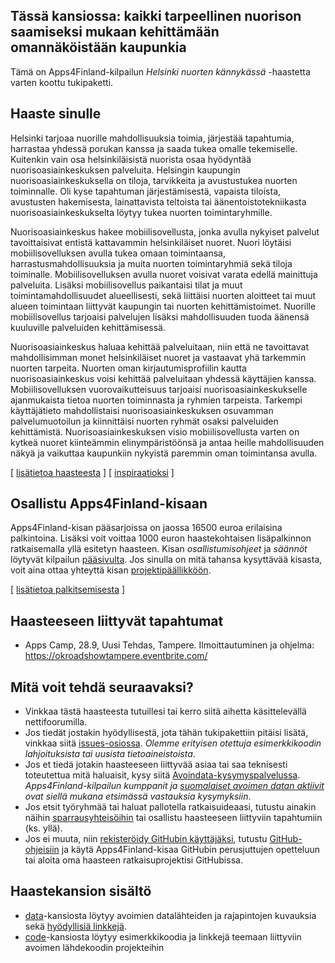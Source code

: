 ## Tässä kansiossa: kaikki tarpeellinen nuorison saamiseksi mukaan kehittämään omannäköistään kaupunkia

Tämä on Apps4Finland-kilpailun _Helsinki nuorten kännykässä_ -haastetta varten koottu tukipaketti. 

## Haaste sinulle

Helsinki tarjoaa nuorille mahdollisuuksia toimia, järjestää
tapahtumia, harrastaa yhdessä porukan kanssa ja saada tukea omalle
tekemiselle. Kuitenkin vain osa helsinkiläisistä nuorista osaa
hyödyntää nuorisoasiainkeskuksen palveluita. Helsingin kaupungin
nuorisoasiainkeskuksella on tiloja, tarvikkeita ja avustustukea nuorten
toiminnalle. Oli kyse tapahtuman järjestämisestä, vapaista tiloista,
avustusten hakemisesta, lainattavista teltoista tai
äänentoistotekniikasta nuorisoasiainkeskukselta löytyy tukea nuorten
toimintaryhmille.

Nuorisoasiainkeskus hakee mobiilisovellusta, jonka avulla nykyiset
palvelut tavoittaisivat entistä kattavammin helsinkiläiset nuoret.
Nuori löytäisi mobiilisovelluksen avulla tukea omaan toimintaansa,
harrastusmahdollisuuksia ja muita nuorten toimintaryhmiä sekä tiloja
toiminalle. Mobiilisovelluksen avulla nuoret voisivat varata edellä
mainittuja palveluita. Lisäksi mobiilisovellus paikantaisi tilat ja
muut toimintamahdollisuudet alueellisesti, sekä liittäisi nuorten
aloitteet tai muut alueen toimintaan liittyvät kaupungin tai nuorten
kehittämistoimet. Nuorille mobiilisovellus tarjoaisi palvelujen lisäksi
mahdollisuuden tuoda äänensä kuuluville palveluiden kehittämisessä.

Nuorisoasiainkeskus haluaa kehittää palveluitaan, niin että ne
tavoittavat mahdollisimman monet helsinkiläiset nuoret ja vastaavat yhä
tarkemmin nuorten tarpeita. Nuorten oman kirjautumisprofiilin kautta
nuorisoasiainkeskus voisi kehittää palveluitaan yhdessä käyttäjien
kanssa. Mobiilisovelluksen vuorovaikutteisuus tarjoaisi
nuorisoasiainkeskukselle ajanmukaista tietoa nuorten toiminnasta ja
ryhmien tarpeista. Tarkempi käyttäjätieto mahdollistaisi
nuorisoasiainkeskuksen osuvamman palvelumuotoilun ja kiinnittäisi
nuorten ryhmät osaksi palveluiden kehittämistä. Nuorisoasiainkeskuksen
visio mobiilisovellusta varten on kytkeä nuoret kiinteämmin
elinympäristöönsä ja antaa heille mahdollisuuden näkyä ja vaikuttaa
kaupunkiin nykyistä paremmin oman toimintansa avulla.

[ [lisätietoa haasteesta](taustatietoa.md) ] [ [inspiraatioksi](inspiraatioksi.md) ]

## Osallistu Apps4Finland-kisaan

Apps4Finland-kisan pääsarjoissa on jaossa 16500 euroa erilaisina palkintoina.
Lisäksi voit voittaa 1000 euron haastekohtaisen lisäpalkinnon ratkaisemalla yllä esitetyn haasteen.
Kisan _osallistumisohjeet_ ja _säännöt_ löytyvät kilpailun [pääsivulta](http://apps4finland.fi). Jos sinulla on mitä tahansa kysyttävää
kisasta, voit aina ottaa yhteyttä kisan [projektipäällikköön](http://www.apps4finland.fi/yhteystiedot/).

[ [lisätietoa palkitsemisesta](palkitsemisesta.md) ]

## Haasteeseen liittyvät tapahtumat

* Apps Camp, 28.9, Uusi Tehdas, Tampere. Ilmoittautuminen ja ohjelma: https://okroadshowtampere.eventbrite.com/

## Mitä voit tehdä seuraavaksi?

- Vinkkaa tästä haasteesta tutuillesi tai kerro siitä aihetta käsittelevällä nettifoorumilla.
- Jos tiedät jostakin hyödyllisestä, jota tähän tukipakettiin pitäisi lisätä, vinkkaa siitä [issues-osiossa](https://github.com/apps4finland/haaste-nuorisoasiankeskus/issues?state=open). _Olemme erityisen otettuja esimerkkikoodin lahjoituksista tai uusista tietoaineistoista_.
- Jos et tiedä jotakin haasteeseen liittyvää asiaa tai saa teknisesti toteutettua mitä haluaisit, kysy siitä [Avoindata-kysymyspalvelussa](http://avoindata.net/). _Apps4Finland-kilpailun kumppanit ja [suomalaiset avoimen datan aktiivit](https://www.facebook.com/groups/fi.okfn/) ovat siellä mukana etsimässä vastauksia kysymyksiin_.
- Jos etsit työryhmää tai haluat pallotella ratkaisuideaasi, tutustu ainakin näihin [sparrausyhteisöihin](https://github.com/apps4finland/haaste-nuorisoasiankeskus/blob/master/data/linkkeja.md) tai osallistu haasteeseen liittyviin tapahtumiin (ks. yllä).
- Jos ei muuta, niin [rekisteröidy GitHubin käyttäjäksi](https://github.com/signup), tutustu [GitHub-ohjeisiin](http://sixrevisions.com/resources/git-tutorials-beginners/) ja käytä Apps4Finland-kisaa GitHubin perusjuttujen opetteluun
tai aloita oma haasteen ratkaisuprojektisi GitHubissa.

## Haastekansion sisältö
- [data](https://github.com/apps4finland/haaste-nuorisoasiankeskus/tree/master/data)-kansiosta löytyy avoimien datalähteiden ja rajapintojen kuvauksia sekä [hyödyllisiä linkkejä](https://github.com/apps4finland/haaste-nuorisoasiankeskus/blob/master/data/linkkeja.md).
- [code](https://github.com/apps4finland/haaste-nuorisoasiankeskus/tree/master/code)-kansiosta löytyy esimerkkikoodia ja linkkejä teemaan liittyviin avoimen lähdekoodin projekteihin

